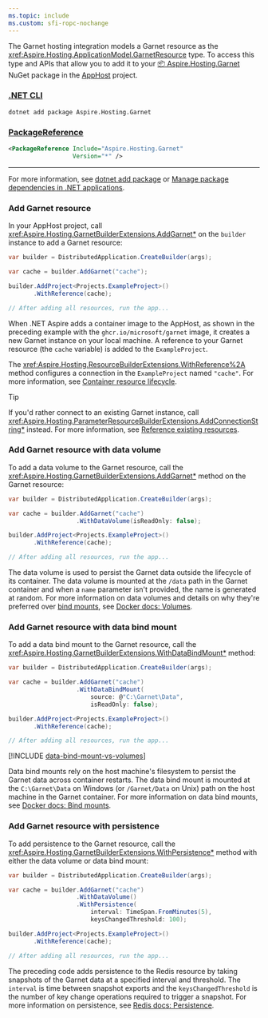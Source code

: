```yaml
---
ms.topic: include
ms.custom: sfi-ropc-nochange
---
```


The Garnet hosting integration models a Garnet resource as the <xref:Aspire.Hosting.ApplicationModel.GarnetResource> type. To access this type and APIs that allow you to add it to your [📦 Aspire.Hosting.Garnet](https://www.nuget.org/packages/Aspire.Hosting.Garnet) NuGet package in the [AppHost](xref:dotnet/aspire/app-host) project.

### [.NET CLI](#tab/dotnet-cli)

```dotnetcli
dotnet add package Aspire.Hosting.Garnet
```

### [PackageReference](#tab/package-reference)

```xml
<PackageReference Include="Aspire.Hosting.Garnet"
                  Version="*" />
```

---

For more information, see [dotnet add package](/dotnet/core/tools/dotnet-add-package) or [Manage package dependencies in .NET applications](/dotnet/core/tools/dependencies).

### Add Garnet resource

In your AppHost project, call <xref:Aspire.Hosting.GarnetBuilderExtensions.AddGarnet*> on the `builder` instance to add a Garnet resource:

```csharp
var builder = DistributedApplication.CreateBuilder(args);

var cache = builder.AddGarnet("cache");

builder.AddProject<Projects.ExampleProject>()
       .WithReference(cache);

// After adding all resources, run the app...
```

When .NET Aspire adds a container image to the AppHost, as shown in the preceding example with the `ghcr.io/microsoft/garnet` image, it creates a new Garnet instance on your local machine. A reference to your Garnet resource (the `cache` variable) is added to the `ExampleProject`.

The <xref:Aspire.Hosting.ResourceBuilderExtensions.WithReference%2A> method configures a connection in the `ExampleProject` named `"cache"`. For more information, see [Container resource lifecycle](../../fundamentals/orchestrate-resources.md#container-resource-lifecycle).

> [!TIP]
> If you'd rather connect to an existing Garnet instance, call <xref:Aspire.Hosting.ParameterResourceBuilderExtensions.AddConnectionString*> instead. For more information, see [Reference existing resources](../../fundamentals/app-host-overview.md#reference-existing-resources).

### Add Garnet resource with data volume

To add a data volume to the Garnet resource, call the <xref:Aspire.Hosting.GarnetBuilderExtensions.AddGarnet*> method on the Garnet resource:

```csharp
var builder = DistributedApplication.CreateBuilder(args);

var cache = builder.AddGarnet("cache")
                   .WithDataVolume(isReadOnly: false);

builder.AddProject<Projects.ExampleProject>()
       .WithReference(cache);

// After adding all resources, run the app...
```

The data volume is used to persist the Garnet data outside the lifecycle of its container. The data volume is mounted at the `/data` path in the Garnet container and when a `name` parameter isn't provided, the name is generated at random. For more information on data volumes and details on why they're preferred over [bind mounts](#add-garnet-resource-with-data-bind-mount), see [Docker docs: Volumes](https://docs.docker.com/engine/storage/volumes).

### Add Garnet resource with data bind mount

To add a data bind mount to the Garnet resource, call the <xref:Aspire.Hosting.GarnetBuilderExtensions.WithDataBindMount*> method:

```csharp
var builder = DistributedApplication.CreateBuilder(args);

var cache = builder.AddGarnet("cache")
                   .WithDataBindMount(
                       source: @"C:\Garnet\Data",
                       isReadOnly: false);

builder.AddProject<Projects.ExampleProject>()
       .WithReference(cache);

// After adding all resources, run the app...
```

[!INCLUDE [data-bind-mount-vs-volumes](../../includes/data-bind-mount-vs-volumes.md)]

Data bind mounts rely on the host machine's filesystem to persist the Garnet data across container restarts. The data bind mount is mounted at the `C:\Garnet\Data` on Windows (or `/Garnet/Data` on Unix) path on the host machine in the Garnet container. For more information on data bind mounts, see [Docker docs: Bind mounts](https://docs.docker.com/engine/storage/bind-mounts).

### Add Garnet resource with persistence

To add persistence to the Garnet resource, call the <xref:Aspire.Hosting.GarnetBuilderExtensions.WithPersistence*> method with either the data volume or data bind mount:

```csharp
var builder = DistributedApplication.CreateBuilder(args);

var cache = builder.AddGarnet("cache")
                   .WithDataVolume()
                   .WithPersistence(
                       interval: TimeSpan.FromMinutes(5),
                       keysChangedThreshold: 100);

builder.AddProject<Projects.ExampleProject>()
       .WithReference(cache);

// After adding all resources, run the app...
```

The preceding code adds persistence to the Redis resource by taking snapshots of the Garnet data at a specified interval and threshold. The `interval` is time between snapshot exports and the `keysChangedThreshold` is the number of key change operations required to trigger a snapshot. For more information on persistence, see [Redis docs: Persistence](https://redis.io/topics/persistence).
